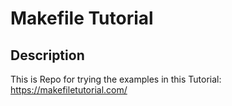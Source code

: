 # Makefile Tutorial

## Description

This is Repo for trying the examples in this Tutorial: <https://makefiletutorial.com/>
